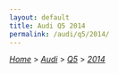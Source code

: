 ```yaml
---
layout: default
title: Audi Q5 2014
permalink: /audi/q5/2014/
---
```

[*Home*](/) > [*Audi*](/audi/) > [*Q5*](/audi/q5/) > [*2014*](/audi/q5/2014/)

